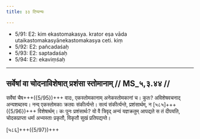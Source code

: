 ```yaml
---
title: ३३ टिप्पन्यः

---
```

- 5/91: E2: kim ekastomakasya. krator eṣa vāda utaikastomakasyānekastomakasya ceti. kiṃ
- 5/92: E2: pañcadaśaḥ
- 5/93: E2: saptadaśaḥ
- 5/94: E2: ekaviṃśaḥ

____________________________________________


## सर्वेषां वा चोदनाविशेषात् प्रशंसा स्तोमानाम् // MS_५,३.४४ //

सर्वेषां चैष+++({5/95})+++ वादः, एकस्तोमकानाम् अनेकस्तोमकानां च। कुतः? अविशेषवचनाद् अन्यशब्दस्य। नन्व् एकस्तोमकाः क्रतवः संकीर्त्यन्ते। सत्यं संकीर्त्यन्ते, प्रशंसार्थम्, न [५८५]+++({5/96})+++ विशेषार्थम्। कः पुनः प्रशंसार्थः? यो वै त्रिवृद् अन्यं यज्ञक्रतुम् आपद्यते स तं दीपयति, चोदकप्राप्ता धर्मा अभ्यस्ताः प्रकृतौ, विकृतौ सुखं प्रतिपद्यन्ते।

[५८६]+++({5/97})+++
